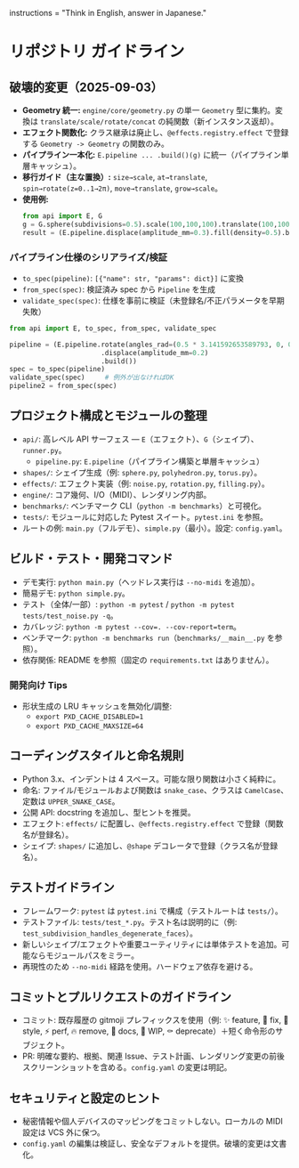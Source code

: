 instructions = "Think in English, answer in Japanese."

# リポジトリ ガイドライン

## 破壊的変更（2025-09-03）

- **Geometry 統一:** `engine/core/geometry.py` の単一 `Geometry` 型に集約。変換は `translate/scale/rotate/concat` の純関数（新インスタンス返却）。
- **エフェクト関数化:** クラス継承は廃止し、`@effects.registry.effect` で登録する `Geometry -> Geometry` の関数のみ。
- **パイプライン一本化:** `E.pipeline ... .build()(g)` に統一（パイプライン単層キャッシュ）。
- **移行ガイド（主な置換）:** `size→scale`, `at→translate`, `spin→rotate(z=0..1→2π)`, `move→translate`, `grow→scale`。
- **使用例:**
  ```python
  from api import E, G
  g = G.sphere(subdivisions=0.5).scale(100,100,100).translate(100,100,0)
  result = (E.pipeline.displace(amplitude_mm=0.3).fill(density=0.5).build())(g)
  ```

### パイプライン仕様のシリアライズ/検証

- `to_spec(pipeline)`: `[{"name": str, "params": dict}]` に変換
- `from_spec(spec)`: 検証済み spec から `Pipeline` を生成
- `validate_spec(spec)`: 仕様を事前に検証（未登録名/不正パラメータを早期失敗）

```python
from api import E, to_spec, from_spec, validate_spec

pipeline = (E.pipeline.rotate(angles_rad=(0.5 * 3.141592653589793, 0, 0))
                       .displace(amplitude_mm=0.2)
                       .build())
spec = to_spec(pipeline)
validate_spec(spec)     # 例外が出なければOK
pipeline2 = from_spec(spec)
```

## プロジェクト構成とモジュールの整理

- `api/`: 高レベル API サーフェス — `E`（エフェクト）、`G`（シェイプ）、`runner.py`。
  - `pipeline.py`: `E.pipeline`（パイプライン構築と単層キャッシュ）
- `shapes/`: シェイプ生成（例: `sphere.py`, `polyhedron.py`, `torus.py`）。
- `effects/`: エフェクト実装（例: `noise.py`, `rotation.py`, `filling.py`）。
- `engine/`: コア幾何、I/O（MIDI）、レンダリング内部。
- `benchmarks/`: ベンチマーク CLI（`python -m benchmarks`）と可視化。
- `tests/`: モジュールに対応した Pytest スイート。`pytest.ini` を参照。
- ルートの例: `main.py`（フルデモ）、`simple.py`（最小）。設定: `config.yaml`。

## ビルド・テスト・開発コマンド

- デモ実行: `python main.py`（ヘッドレス実行は `--no-midi` を追加）。
- 簡易デモ: `python simple.py`。
- テスト（全体/一部）: `python -m pytest` / `python -m pytest tests/test_noise.py -q`。
- カバレッジ: `python -m pytest --cov=. --cov-report=term`。
- ベンチマーク: `python -m benchmarks run`（`benchmarks/__main__.py` を参照）。
- 依存関係: README を参照（固定の `requirements.txt` はありません）。

### 開発向け Tips
- 形状生成の LRU キャッシュを無効化/調整:
  - `export PXD_CACHE_DISABLED=1`
  - `export PXD_CACHE_MAXSIZE=64`

## コーディングスタイルと命名規則

- Python 3.x、インデントは 4 スペース。可能な限り関数は小さく純粋に。
- 命名: ファイル/モジュールおよび関数は `snake_case`、クラスは `CamelCase`、定数は `UPPER_SNAKE_CASE`。
- 公開 API: docstring を追加し、型ヒントを推奨。
- エフェクト: `effects/` に配置し、`@effects.registry.effect` で登録（関数名が登録名）。
- シェイプ: `shapes/` に追加し、`@shape` デコレータで登録（クラス名が登録名）。

## テストガイドライン

- フレームワーク: `pytest` は `pytest.ini` で構成（テストルートは `tests/`）。
- テストファイル: `tests/test_*.py`。テスト名は説明的に（例: `test_subdivision_handles_degenerate_faces`）。
- 新しいシェイプ/エフェクトや重要ユーティリティには単体テストを追加。可能ならモジュールパスをミラー。
- 再現性のため `--no-midi` 経路を使用。ハードウェア依存を避ける。

## コミットとプルリクエストのガイドライン

- コミット: 既存履歴の gitmoji プレフィックスを使用（例: ✨ feature, 🐛 fix, 🎨 style, ⚡️ perf, 🔥 remove, 📝 docs, 🚧 WIP, ⚰️ deprecate）＋短く命令形のサブジェクト。
- PR: 明確な要約、根拠、関連 Issue、テスト計画、レンダリング変更の前後スクリーンショットを含める。`config.yaml` の変更は明記。

## セキュリティと設定のヒント

- 秘密情報や個人デバイスのマッピングをコミットしない。ローカルの MIDI 設定は VCS 外に保つ。
- `config.yaml` の編集は検証し、安全なデフォルトを提供。破壊的変更は文書化。

